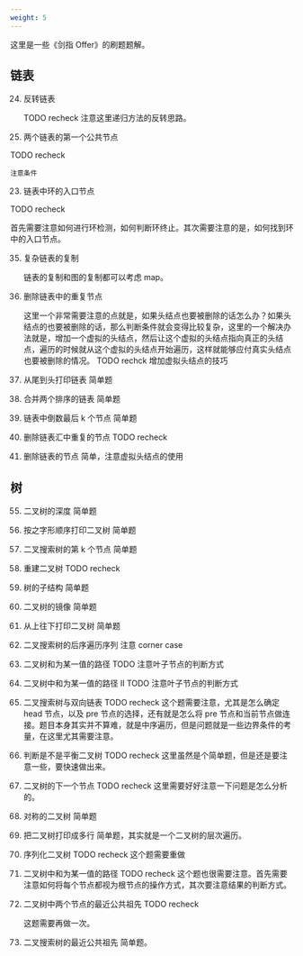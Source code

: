 ```yaml
---
weight: 5
---
```


这里是一些《剑指 Offer》的刷题题解。

## 链表

24. 反转链表

	TODO recheck
	注意这里递归方法的反转思路。

52. 两个链表的第一个公共节点
   
   TODO recheck
    
	注意条件

23. 链表中环的入口节点
   
   TODO recheck

   首先需要注意如何进行环检测，如何判断环终止。其次需要注意的是，如何找到环中的入口节点。

35. 复杂链表的复制

	链表的复制和图的复制都可以考虑 map。

1. 删除链表中的重复节点

	这里一个非常需要注意的点就是，如果头结点也要被删除的话怎么办？如果头结点的也要被删除的话，那么判断条件就会变得比较复杂，这里的一个解决办法就是，增加一个虚拟的头结点，然后让这个虚拟的头结点指向真正的头结点，遍历的时候就从这个虚拟的头结点开始遍历，这样就能够应付真实头结点也要被删除的情况。
	TODO rechck 增加虚拟头结点的技巧

1. 从尾到头打印链表
   简单题

1. 合并两个排序的链表
   简单题

22. 链表中倒数最后 k 个节点
	简单题

76. 删除链表汇中重复的节点
	TODO recheck

18. 删除链表的节点
   简单，注意虚拟头结点的使用

## 树
55. 二叉树的深度
    简单题

77. 按之字形顺序打印二叉树
    简单题

54. 二叉搜索树的第 k 个节点
    简单题

7. 重建二叉树
   TODO recheck

26. 树的子结构
    简单题

27. 二叉树的镜像
    简单题

32. 从上往下打印二叉树
    简单题

33. 二叉搜索树的后序遍历序列
    注意 corner case

82. 二叉树和为某一值的路径
	TODO 注意叶子节点的判断方式

34. 二叉树中和为某一值的路径 II
    TODO 注意叶子节点的判断方式

36. 二叉搜索树与双向链表
	TODO recheck
	这个题需要注意，尤其是怎么确定 head 节点，以及 pre 节点的选择，还有就是怎么将 pre 节点和当前节点做连接。题目本身其实并不算难，就是中序遍历，但是问题就是一些边界条件的考量，在这里尤其需要注意。

79. 判断是不是平衡二叉树
    TODO recheck
	这里虽然是个简单题，但是还是要注意一些，要快速做出来。

8. 二叉树的下一个节点
   TODO recheck
    这里需要好好注意一下问题是怎么分析的。

28. 对称的二叉树
    简单题
    
78. 把二叉树打印成多行
    简单题，其实就是一个二叉树的层次遍历。

37. 序列化二叉树
    TODO recheck
	这个题需要重做

84. 二叉树中和为某一值的路径
    TODO recheck
	这个题也很需要注意。首先需要注意如何将每个节点都视为根节点的操作方式，其次要注意结果的判断方式。

86. 二叉树中两个节点的最近公共祖先
	TODO recheck

	这题需要再做一次。

68. 二叉搜索树的最近公共祖先
    简单题。
